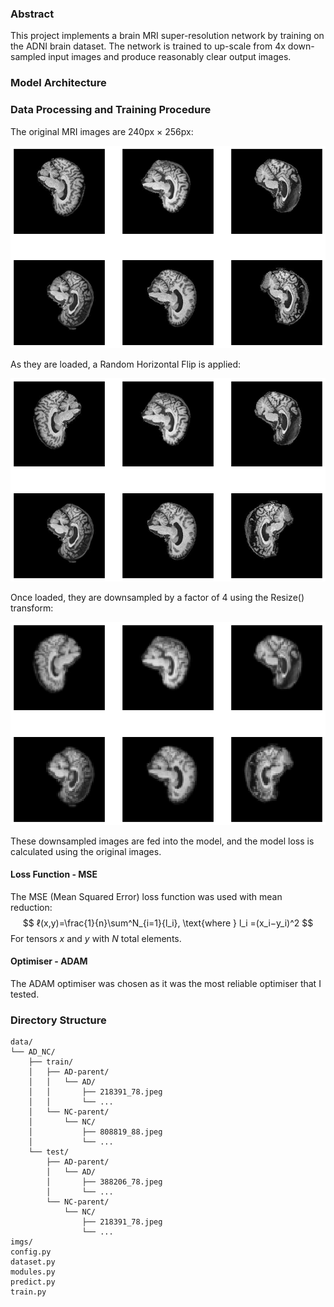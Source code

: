 ### Abstract
This project implements a brain MRI super-resolution network by training on the ADNI brain dataset. The network is trained to up-scale from 4x down-sampled input images and produce reasonably clear output images.

### Model Architecture


### Data Processing and Training Procedure
The original MRI images are 240px $\times$ 256px:

![Original Images](doc/original.png)

As they are loaded, a Random Horizontal Flip is applied:

![Flipped Images](doc/original-flipped.png)

Once loaded, they are downsampled by a factor of 4 using the Resize() transform:

![Downsampled Images](doc/downsampled.png)

These downsampled images are fed into the model, and the model loss is calculated using the original images.

#### Loss Function - MSE
The MSE (Mean Squared Error) loss function was used with mean reduction:
$$ ℓ(x,y)=\frac{1}{n}\sum^N_{i=1}{l_i}, \text{where }  l_i =(x_i−y_i)^2 $$
For tensors $x$ and $y$ with $N$ total elements.


#### Optimiser - ADAM
The ADAM optimiser was chosen as it was the most reliable optimiser that I tested.

### Directory Structure

    data/
    └── AD_NC/
        ├── train/
        │   ├── AD-parent/
        │   │   └── AD/
        │   │       ├── 218391_78.jpeg
        │   │       └── ...
        │   └── NC-parent/
        │       └── NC/
        │           ├── 808819_88.jpeg
        │           └── ...
        └── test/
            ├── AD-parent/
            │   └── AD/
            │       ├── 388206_78.jpeg
            │       └── ...
            └── NC-parent/
                └── NC/
                    ├── 218391_78.jpeg
                    └── ...
    imgs/
    config.py
    dataset.py
    modules.py
    predict.py
    train.py
